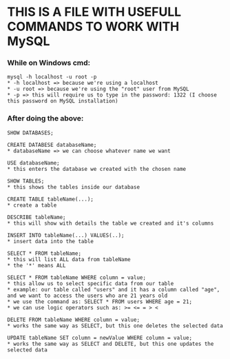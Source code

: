 # THIS IS A FILE WITH USEFULL COMMANDS TO WORK WITH MySQL

### While on Windows cmd:
	mysql -h localhost -u root -p
    * -h localhost => because we're using a localhost
    * -u root => because we're using the "root" user from MySQL
    * -p => this will require us to type in the password: 1322 (I choose this password on MySQL installation)

### After doing the above:

	SHOW DATABASES;
	
	CREATE DATABESE databaseName;
    * databaseName => we can choose whatever name we want

	USE databaseName;
    * this enters the database we created with the chosen name

	SHOW TABLES;
    * this shows the tables inside our database

	CREATE TABLE tableName(...);
    * create a table

	DESCRIBE tableName;
    * this will show with details the table we created and it's columns

	INSERT INTO tableName(...) VALUES(..);
    * insert data into the table

	SELECT * FROM tableName;
    * this will list ALL data from tableName
    * the '*' means ALL

	SELECT * FROM tableName WHERE column = value;
    * this allow us to select specific data from our table
    * example: our table called "users" and it has a column called "age", and we want to access the users who are 21 years old
    * we use the command as: SELECT * FROM users WHERE age = 21;
    * we can use logic operators such as: >= <= = > <

	DELETE FROM tableName WHERE column = value;
    * works the same way as SELECT, but this one deletes the selected data

	UPDATE tableName SET column = newValue WHERE column = value;
    * works the same way as SELECT and DELETE, but this one updates the selected data